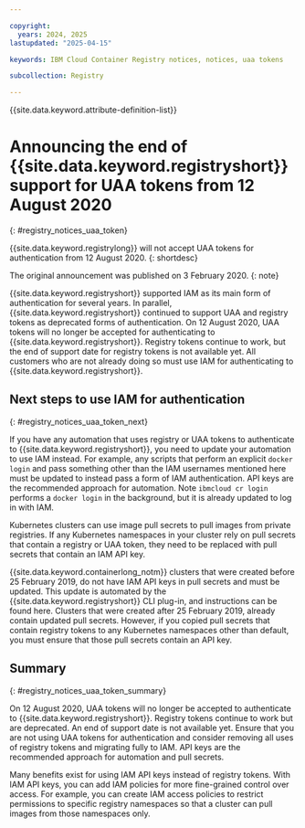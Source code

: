 ```yaml
---

copyright:
  years: 2024, 2025
lastupdated: "2025-04-15"

keywords: IBM Cloud Container Registry notices, notices, uaa tokens

subcollection: Registry

---
```


{{site.data.keyword.attribute-definition-list}}

# Announcing the end of {{site.data.keyword.registryshort}} support for UAA tokens from 12 August 2020
{: #registry_notices_uaa_token}

{{site.data.keyword.registrylong}} will not accept UAA tokens for authentication from 12 August 2020.
{: shortdesc}

The original announcement was published on 3 February 2020.
{: note}

{{site.data.keyword.registryshort}} supported IAM as its main form of authentication for several years. In parallel, {{site.data.keyword.registryshort}} continued to support UAA and registry tokens as deprecated forms of authentication. On 12 August 2020, UAA tokens will no longer be accepted for authenticating to {{site.data.keyword.registryshort}}. Registry tokens continue to work, but the end of support date for registry tokens is not available yet. All customers who are not already doing so must use IAM for authenticating to {{site.data.keyword.registryshort}}.

## Next steps to use IAM for authentication
{: #registry_notices_uaa_token_next}

If you have any automation that uses registry or UAA tokens to authenticate to {{site.data.keyword.registryshort}}, you need to update your automation to use IAM instead. For example, any scripts that perform an explicit `docker login` and pass something other than the IAM usernames mentioned here must be updated to instead pass a form of IAM authentication. API keys are the recommended approach for automation. Note `ibmcloud cr login` performs a `docker login` in the background, but it is already updated to log in with IAM.

Kubernetes clusters can use image pull secrets to pull images from private registries. If any Kubernetes namespaces in your cluster rely on pull secrets that contain a registry or UAA token, they need to be replaced with pull secrets that contain an IAM API key.

{{site.data.keyword.containerlong_notm}} clusters that were created before 25 February 2019, do not have IAM API keys in pull secrets and must be updated. This update is automated by the {{site.data.keyword.registryshort}} CLI plug-in, and instructions can be found here. Clusters that were created after 25 February 2019, already contain updated pull secrets. However, if you copied pull secrets that contain registry tokens to any Kubernetes namespaces other than default, you must ensure that those pull secrets contain an API key.

## Summary
{: #registry_notices_uaa_token_summary}

On 12 August 2020, UAA tokens will no longer be accepted to authenticate to {{site.data.keyword.registryshort}}. Registry tokens continue to work but are deprecated. An end of support date is not available yet. Ensure that you are not using UAA tokens for authentication and consider removing all uses of registry tokens and migrating fully to IAM. API keys are the recommended approach for automation and pull secrets.

Many benefits exist for using IAM API keys instead of registry tokens. With IAM API keys, you can add IAM policies for more fine-grained control over access. For example, you can create IAM access policies to restrict permissions to specific registry namespaces so that a cluster can pull images from those namespaces only.

